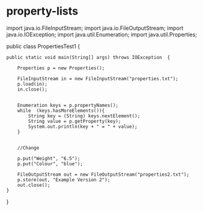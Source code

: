 # property-lists

import java.io.FileInputStream;
import java.io.FileOutputStream;
import java.io.IOException;
import java.util.Enumeration;
import java.util.Properties;


public class PropertiesTest1 {

	public static void main(String[] args) throws IOException  {
		
		Properties p = new Properties();
		
		FileInputStream in = new FileInputStream("properties.txt");
		p.load(in);
		in.close();
		

		Enumeration keys = p.propertyNames();
		while  (keys.hasMoreElements()){
			String key = (String) keys.nextElement();
			String value = p.getProperty(key);
			System.out.println(key + " = " + value);
		}
		
		
		//Change
		
		p.put("Weight", "6.5");
		p.put("Colour", "blue");
		
		FileOutputStream out = new FileOutputStream("properties2.txt");
		p.store(out, "Example Version 2");
		out.close();
	}

}
